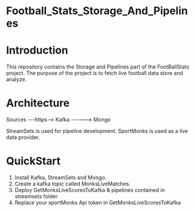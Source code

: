 # Football_Stats_Storage_And_Pipelines

# Introduction 
This repository contains the Storage and Pipelines part of the FootBallStats project.
The purpose of the project is to fetch live football data store and analyze.


# Architecture

Sources ---https--> Kafka ------> Mongo 
                                  
StreamSets is used for pipeline development.
SportMonks is used as a live data provider.


# QuickStart 
1.  Install Kafka, StreamSets and Mongo.
2.  Create a kafka topic called  MonksLiveMatches.
3.  Deploy  GetMonksLiveScoresToKafka &  pipelines contained in streamsets folder 
4.  Replace your sportMonks Api token in GetMonksLiveScoresToKafka







